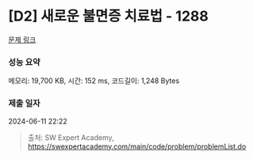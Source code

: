 # [D2] 새로운 불면증 치료법 - 1288 

[문제 링크](https://swexpertacademy.com/main/code/problem/problemDetail.do?contestProbId=AV18_yw6I9MCFAZN) 

### 성능 요약

메모리: 19,700 KB, 시간: 152 ms, 코드길이: 1,248 Bytes

### 제출 일자

2024-06-11 22:22



> 출처: SW Expert Academy, https://swexpertacademy.com/main/code/problem/problemList.do